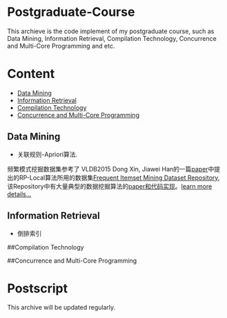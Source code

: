 Postgraduate-Course
=======================
This archieve is the code implement of my postgraduate course, such as Data Mining, Information Retrieval, Compilation Technology, Concurrence and  Multi-Core Programming and etc.

# Content
* [Data Mining](#data-mining)
* [Information Retrieval](#information-retrieval)
* [Compilation Technology](#compilation-technology)
* [Concurrence and  Multi-Core Programming](#concurrence-and--multi-core-programming)

## Data Mining
- 关联规则-Apriori算法. 

频繁模式挖掘数据集参考了 VLDB2015 Dong Xin, Jiawei Han的一篇[paper](https://github.com/lijiansong/Postgraduate-Course/blob/master/数据挖掘/VLDB2005-RP%20Local/vldb05.pdf)中提出的RP-Local算法所用的数据集[Frequent Itemset Mining Dataset Repository](http://fimi.ua.ac.be/data/), 该Repository中有大量典型的数据挖掘算法的[paper和代码实现](http://fimi.ua.ac.be/src/)。[learn more details...](https://github.com/lijiansong/Postgraduate-Course/tree/master/数据挖掘/VLDB2005-RP%20Local)


## Information Retrieval
- 倒排索引

##Compilation Technology


##Concurrence and  Multi-Core Programming


# Postscript
This archive will be updated regularly.
